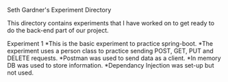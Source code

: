 Seth Gardner's Experiment Directory

This directory contains experiments that I have worked on to get ready to do the back-end part of our project.

Experiment 1
*This is the basic experiment to practice spring-boot.
*The experiment uses a person class to practice sending POST, GET, PUT and DELETE requests.
*Postman was used to send data as a client.
*In memory DB was used to store information.
*Dependancy Injection was set-up but not used.
